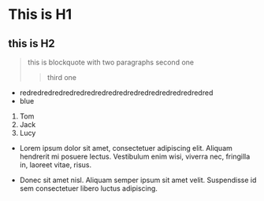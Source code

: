 # This is H1
## this is H2


>this is blockquote with two paragraphs
second one
>> third one

* redredredredredredredredredredredredredredredredredred
*   blue

1. Tom
2. Jack
5. Lucy

*   Lorem ipsum dolor sit amet, consectetuer adipiscing elit.
    Aliquam hendrerit mi posuere lectus. Vestibulum 
    enim wisi,
    viverra nec, fringilla in, laoreet vitae, risus.

*   Donec sit amet nisl. Aliquam semper ipsum sit amet velit.
    Suspendisse id sem consectetuer libero luctus adipiscing.